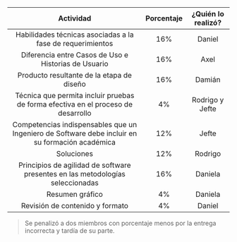| Actividad | Porcentaje | ¿Quién lo realizó? |
|:------:|:--------:|:----------:|
| Habilidades técnicas asociadas a la fase de requerimientos | 16% | Daniel
| Diferencia entre Casos de Uso e Historias de Usuario | 16% | Axel
| Producto resultante de la etapa de diseño| 16% | Damián
| Técnica que permita incluir pruebas de forma efectiva en el proceso de desarrollo | 4% | Rodrigo y Jefte
| Competencias indispensables que un Ingeniero de Software debe incluir en su formación académica | 12% | Jefte
| Soluciones | 12% | Rodrigo |
|Principios de agilidad de software presentes en las metodologías seleccionadas | 16% | Daniela |
| Resumen gráfico | 4% | Daniela |
| Revisión de contenido y formato | 4% | Daniel |

> Se penalizó a dos miembros con porcentaje menos por la entrega incorrecta y tardía de su parte.